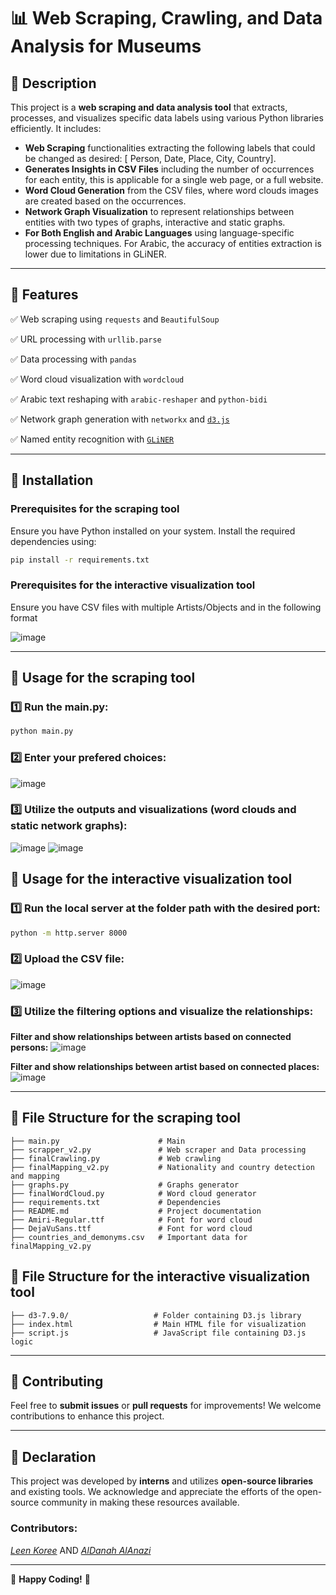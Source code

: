 # 📊 Web Scraping, Crawling, and Data Analysis for Museums

## 📝 Description

This project is a **web scraping and data analysis tool** that extracts, processes, and visualizes specific data labels using various Python libraries efficiently. It includes:
- **Web Scraping** functionalities extracting the following labels that could be changed as desired: [ Person, Date, Place, City, Country].
- **Generates Insights in CSV Files** including the number of occurrences for each entity, this is applicable for a single web page, or a full website.
- **Word Cloud Generation** from the CSV files, where word clouds images are created based on the occurrences.
- **Network Graph Visualization** to represent relationships between entities with two types of graphs, interactive and static graphs.
- **For Both English and Arabic Languages** using language-specific processing techniques. For Arabic, the accuracy of entities extraction is lower due to limitations in GLiNER.

---

## 🚀 Features

✅ Web scraping using `requests` and `BeautifulSoup`

✅ URL processing with `urllib.parse`

✅ Data processing with `pandas`

✅ Word cloud visualization with `wordcloud`

✅ Arabic text reshaping with `arabic-reshaper` and `python-bidi`

✅ Network graph generation with `networkx` and [`d3.js`](https://observablehq.com/@d3/gallery?utm_source=d3js-org&utm_medium=hero&utm_campaign=try-observable)

✅ Named entity recognition with [`GLiNER`](https://github.com/urchade/GLiNER)

---

## 🔧 Installation

### Prerequisites for the scraping tool
Ensure you have Python installed on your system. Install the required dependencies using:

```sh
pip install -r requirements.txt
```

### Prerequisites for the interactive visualization tool
Ensure you have CSV files with multiple Artists/Objects and in the following format

![image](https://github.com/user-attachments/assets/6593f809-715c-4596-8d55-bf84c25d9dfe)

---

## 📌 Usage for the scraping tool

### 1️⃣ Run the main.py:
```sh
python main.py
```

### 2️⃣ Enter your prefered choices:
![image](https://github.com/user-attachments/assets/51639781-a30c-48f9-89a0-8bfa4ec58e5e)


### 3️⃣ Utilize the outputs and visualizations (word clouds and static network graphs):
![image](https://github.com/user-attachments/assets/955250a6-545e-4f65-9afd-a8c17e248636)
![image](https://github.com/user-attachments/assets/19c903eb-59f5-428c-9fe3-6161bb4f0f11)



## 📌 Usage for the interactive visualization tool

### 1️⃣ Run the local server at the folder path with the desired port:
```sh
python -m http.server 8000
```

### 2️⃣ Upload the CSV file:
![image](https://github.com/user-attachments/assets/e54a1512-03af-4a46-9052-d2884459ffcf)


### 3️⃣ Utilize the filtering options and visualize the relationships:
**Filter and show relationships between artists based on connected persons:**
![image](https://github.com/user-attachments/assets/1525ecb5-517f-42b2-aaa5-c8ba158661a1)

**Filter and show relationships between artist based on connected places:**
![image](https://github.com/user-attachments/assets/f9355742-221b-48fb-9bd7-89a77cc7e1f2)

---

## 📂 File Structure for the scraping tool

```
├── main.py                      # Main
├── scrapper_v2.py               # Web scraper and Data processing
├── finalCrawling.py             # Web crawling
├── finalMapping_v2.py           # Nationality and country detection and mapping
├── graphs.py                    # Graphs generator
├── finalWordCloud.py            # Word cloud generator
├── requirements.txt             # Dependencies
├── README.md                    # Project documentation
├── Amiri-Regular.ttf            # Font for word cloud
├── DejaVuSans.ttf               # Font for word cloud
├── countries_and_demonyms.csv   # Important data for finalMapping_v2.py 
```

## 📂 File Structure for the interactive visualization tool

```
├── d3-7.9.0/                   # Folder containing D3.js library
├── index.html                  # Main HTML file for visualization
├── script.js                   # JavaScript file containing D3.js logic 
```
---

## 🤝 Contributing
Feel free to **submit issues** or **pull requests** for improvements! We welcome contributions to enhance this project.

---

## 📢 Declaration

This project was developed by **interns** and utilizes **open-source libraries** and existing tools. We acknowledge and appreciate the efforts of the open-source community in making these resources available.

### Contributors:
*[Leen Koree](https://github.com/Leen-QM)* AND *[AlDanah AlAnazi](https://github.com/AlDanah-QM)*

---

🔗 **Happy Coding!** 🚀
